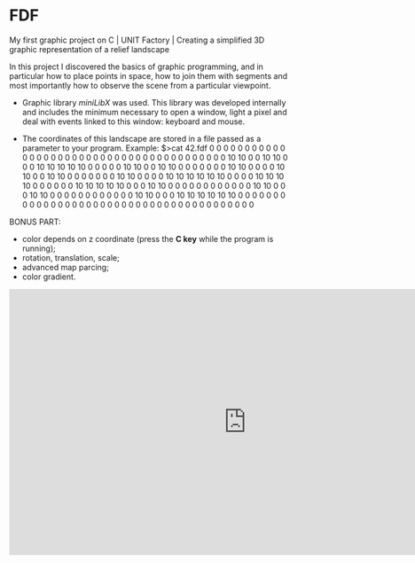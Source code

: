 # FDF
My first graphic project on C | UNIT Factory | Creating a simplified 3D graphic representation of a relief landscape

In this project I discovered the basics of graphic programming, and in particular how to place points in space, how to join them with segments and most importantly how to observe the scene from a particular viewpoint.

* Graphic library *miniLibX*  was used. This library was developed internally and includes the minimum necessary to open a window, light a pixel and deal with events linked to this window: keyboard and mouse.

* The coordinates of this landscape are stored in a file passed as a parameter to your program.
Example:
 $>cat 42.fdf
 0  0  0  0  0  0  0  0  0  0  0  0  0  0  0  0  0  0  0
 0  0  0  0  0  0  0  0  0  0  0  0  0  0  0  0  0  0  0
 0  0 10 10  0  0 10 10  0  0  0 10 10 10 10 10  0  0  0
 0  0 10 10  0  0 10 10  0  0  0  0  0  0  0 10 10  0  0
 0  0 10 10  0  0 10 10  0  0  0  0  0  0  0 10 10  0  0
 0  0 10 10 10 10 10 10  0  0  0  0 10 10 10 10  0  0  0
 0  0  0 10 10 10 10 10  0  0  0 10 10  0  0  0  0  0  0
 0  0  0  0  0  0 10 10  0  0  0 10 10  0  0  0  0  0  0
 0  0  0  0  0  0 10 10  0  0  0 10 10 10 10 10 10  0  0
 0  0  0  0  0  0  0  0  0  0  0  0  0  0  0  0  0  0  0
 0  0  0  0  0  0  0  0  0  0  0  0  0  0  0  0  0  0  0

BONUS PART:
- color depends on z coordinate (press the **С key** while the program is running);
- rotation, translation, scale;
- advanced map parcing;
- color gradient.

<iframe width="854" height="480" src="https://www.youtube.com/watch?v=iYTB0YsdWOk" frameborder="0" allowfullscreen></iframe>
